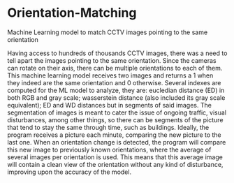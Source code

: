 # Orientation-Matching
Machine Learning model to match CCTV images pointing to the same orientation

Having access to hundreds of thousands CCTV images, there was a need to tell apart the images pointing to the same orientation. Since the cameras can rotate on their axis, there can be multiple orientations to each of them. This machine learning model receives two images and returns a 1 when they indeed are the same orientation and 0 otherwise. Several indexes are computed for the ML model to analyze, they are: eucledian distance (ED) in both RGB and gray scale; wasserstein distance (also included its gray scale equivalent); ED and WD distances but in segments of said images. The segmentation of images is meant to cater the issue of ongoing traffic, visual disturbances, among other things, so there can be segments of the picture that tend to stay the same through time, such as buildings. Ideally, the program receives a picture each minute, comparing the new picture to the last one. When an orientation change is detected, the program will compare this new image to previously known orientations, where the average of several images per orientation is used. This means that this average image will contain a clean view of the orientation without any kind of disturbance, improving upon the accuracy of the model.

